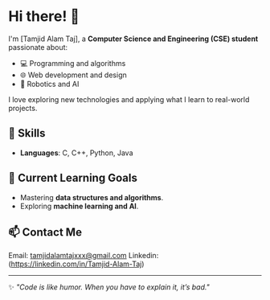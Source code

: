 # Hi there! 👋  

I'm [Tamjid Alam Taj], a **Computer Science and Engineering (CSE) student** passionate about:  
- 💻 Programming and algorithms  
- 🌐 Web development and design  
- 🤖 Robotics and AI  

I love exploring new technologies and applying what I learn to real-world projects.


## 🔧 Skills
- **Languages**: C, C++, Python, Java  
 

## 🌱 Current Learning Goals
- Mastering **data structures and algorithms**.  
- Exploring **machine learning and AI**.  


## 📫 Contact Me
  Email: tamjidalamtajxxx@gmail.com 
  Linkedin:(https://linkedin.com/in/Tamjid-Alam-Taj)  

  ---
✨ _"Code is like humor. When you have to explain it, it’s bad."_ 





